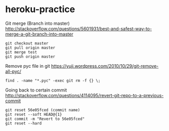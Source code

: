 # heroku-practice


Git merge (Branch into master)    http://stackoverflow.com/questions/5601931/best-and-safest-way-to-merge-a-git-branch-into-master

    git checkout master
    git pull origin master
    git merge test
    git push origin master



Remove pyc file in git           https://yuji.wordpress.com/2010/10/29/git-remove-all-pyc/

    find . -name "*.pyc" -exec git rm -f {} \;



Going back to certain commit      http://stackoverflow.com/questions/4114095/revert-git-repo-to-a-previous-commit

    git reset 56e05fced (commit name)
    git reset --soft HEAD@{1}
    git commit -m "Revert to 56e05fced"
    git reset --hard


